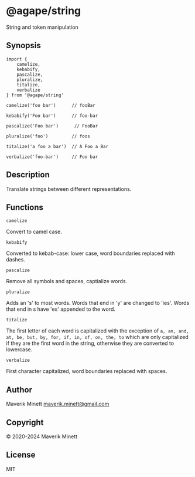 # @agape/string

String and token manipulation

## Synopsis

```
import { 
    camelize,
    kebabify, 
    pascalize, 
    pluralize, 
    titalize, 
    verbalize 
} from '@agape/string'

camelize('foo bar')      // fooBar

kebabify('Foo bar')      // foo-bar

pascalize('Foo bar')      // FooBar

pluralize('foo')         // foos

titalize('a foo a bar')  // A Foo a Bar

verbalize('foo-bar')     // Foo bar
```

## Description

Translate strings between different representations.

## Functions

`camelize`

Convert to camel case.

`kebabify`

Converted to kebab-case: lower case, word boundaries replaced with dashes. 

`pascalize`

Remove all symbols and spaces, captialize words.

`pluralize`

Adds an 's' to most words. Words that end in 'y' are changed to 'ies'. 
Words that end in s have 'es' appended to the word.

`titalize`

The first letter of each word is capitalized with the exception of
`a, an, and, at, be, but, by, for, if, in, of, on, the, to` which are only 
capitalized if they are the first word in the string, otherwise they 
are converted to lowercase.

`verbalize`

First character capitalized, word boundaries replaced with spaces.


## Author

Maverik Minett  maverik.minett@gmail.com


## Copyright

© 2020-2024 Maverik Minett

## License

MIT
